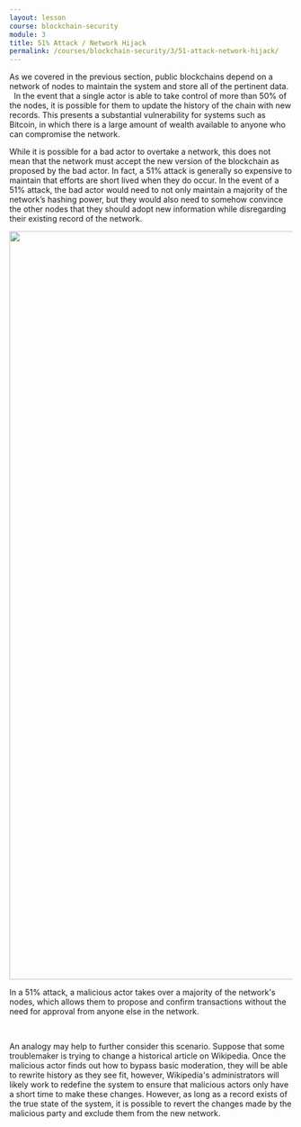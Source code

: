 ```yaml
---
layout: lesson
course: blockchain-security
module: 3
title: 51% Attack / Network Hijack
permalink: /courses/blockchain-security/3/51-attack-network-hijack/
---
```

<span class="openingParagraph">As we covered in the previous section, public blockchains depend on a network of nodes to maintain the system and store all of the pertinent data.</span>
&nbsp;
In the event that a single actor is able to take control of more than 50% of the nodes, it is possible for them to update the history of the chain with new records. This presents a substantial vulnerability for systems such as Bitcoin, in which there is a large amount of wealth available to anyone who can compromise the network.

While it is possible for a bad actor to overtake a network, this does not mean that the network must accept the new version of the blockchain as proposed by the bad actor. In fact, a 51% attack is generally so expensive to maintain that efforts are short lived when they do occur. In the event of a 51% attack, the bad actor would need to not only maintain a majority of the network’s hashing power, but they would also need to somehow convince the other nodes that they should adopt new information while disregarding their existing record of the network.

<img class="aligncenter size-full wp-image-11236" src="https://theblockchaininstitute.org/wp-content/uploads/2019/02/Attack-01-1.png" alt="" width="2816" height="1329" />
<div class="learnpressImageCaption">

In a 51% attack, a malicious actor takes over a majority of the network's nodes, which allows them to propose and confirm transactions without the need for approval from anyone else in the network.

</div>
&nbsp;

An analogy may help to further consider this scenario. Suppose that some troublemaker is trying to change a historical article on Wikipedia. Once the malicious actor finds out how to bypass basic moderation, they will be able to rewrite history as they see fit, however, Wikipedia's administrators will likely work to redefine the system to ensure that malicious actors only have a short time to make these changes. However, as long as a record exists of the true state of the system, it is possible to revert the changes made by the malicious party and exclude them from the new network.
